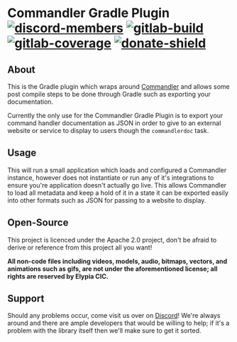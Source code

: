# Commandler Gradle Plugin [![discord-members]][Discord] [![gitlab-build]][gitlab] [![gitlab-coverage]][gitlab] [![donate-shield]][elypia-donate]

## About
This is the Gradle plugin which wraps around [Commandler] and allows some post
compile steps to be done through Gradle such as exporting your documentation.

Currently the only use for the Commandler Gradle Plugin is to export your 
command handler documentation as JSON in order to give to an external website
or service to display to users though the `commandlerdoc` task.

## Usage
This will run a small application which loads and configured a Commandler
instance, however does not instantiate or run any of it's integrations
to ensure you're application doesn't actually go live. This allows
Commandler to load all metadata and keep a hold of it in a state it
can be exported easily into other formats such as JSON for passing
to a website to display.

## Open-Source
This project is licenced under the Apache 2.0 project, don't be afraid to derive or reference
from this project all you want!

**All non-code files including videos, models, audio, bitmaps, vectors, and 
animations such as gifs, are not under the aforementioned license; all rights
are reserved by Elypia CIC.** 

## Support
Should any problems occur, come visit us over on [Discord]! We're always around and
there are ample developers that would be willing to help; if it's a problem with the library
itself then we'll make sure to get it sorted.

[Discord]: https://discordapp.com/invite/hprGMaM "Discord Invite"
[gitlab]: https://gitlab.com/Elypia/commandler-gradle-plugin/commits/master "Repository on GitLab"
[elypia-donate]: https://elypia.org/donate "Donate to Elypia"
[Commandler]: https://gitlab.com/Elypia/commandler "Commandler on GitLab"
[elypia]: https://elypia.org/ "Elypia Homepage"

[gitlab-build]: https://gitlab.com/Elypia/commandler-gradle-plugin/badges/master/pipeline.svg "GitLab Build Shield"
[gitlab-coverage]: https://gitlab.com/Elypia/commandler-gradle-plugin/badges/master/coverage.svg "GitLab Coverage Shield"
[discord-members]: https://discordapp.com/api/guilds/184657525990359041/widget.png "Discord Shield"
[donate-shield]: https://img.shields.io/badge/Elypia-Donate-blueviolet "Donate Shield"
